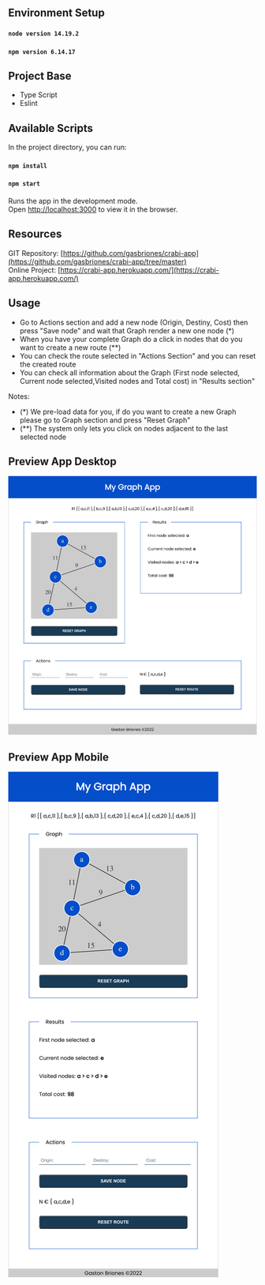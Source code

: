 ## Environment Setup
#### `node version 14.19.2`
#### `npm version 6.14.17`

## Project Base
- Type Script
- Eslint

## Available Scripts

In the project directory, you can run:
#### `npm install`
#### `npm start`

Runs the app in the development mode.\
Open [http://localhost:3000](http://localhost:3000) to view it in the browser.

## Resources
GIT Repository: [https://github.com/gasbriones/crabi-app](https://github.com/gasbriones/crabi-app/tree/master) \
Online Project: [https://crabi-app.herokuapp.com/](https://crabi-app.herokuapp.com/)

## Usage
- Go to Actions section and add a new node (Origin, Destiny, Cost) then press "Save node" and wait that Graph render a new one node (*)
- When you have your complete Graph do a click in nodes that do you want to create a new route (**)
- You can check the route selected in "Actions Section" and you can reset the created route
- You can check all information about the Graph (First node selected, Current node selected,Visited nodes and Total cost) in "Results section"

Notes:
- (*) We pre-load data for you, if do you want to create a new Graph please go to Graph section and press "Reset Graph"
- (**) The system only lets you click on nodes adjacent to the last selected node




## Preview App Desktop

![ScreenShot](https://github.com/gasbriones/crabi-app/blob/master/captutes/capture_1.png)

## Preview App Mobile

![ScreenShot](https://github.com/gasbriones/crabi-app/blob/master/captutes/capture_2.png)


